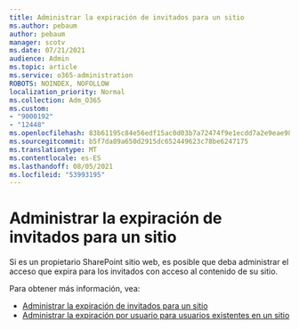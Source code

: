 ```yaml
---
title: Administrar la expiración de invitados para un sitio
ms.author: pebaum
author: pebaum
manager: scotv
ms.date: 07/21/2021
audience: Admin
ms.topic: article
ms.service: o365-administration
ROBOTS: NOINDEX, NOFOLLOW
localization_priority: Normal
ms.collection: Adm_O365
ms.custom:
- "9000192"
- "12448"
ms.openlocfilehash: 83b61195c84e56edf15ac0d03b7a72474f9e1ecdd7a2e9eae98bab59c16f1b02
ms.sourcegitcommit: b5f7da89a650d2915dc652449623c78be6247175
ms.translationtype: MT
ms.contentlocale: es-ES
ms.lasthandoff: 08/05/2021
ms.locfileid: "53993195"
---
```

# <a name="manage-guest-expiration-for-a-site"></a>Administrar la expiración de invitados para un sitio

Si es un propietario SharePoint sitio web, es posible que deba administrar el acceso que expira para los invitados con acceso al contenido de su sitio.

Para obtener más información, vea:

- [Administrar la expiración de invitados para un sitio](https://support.microsoft.com/office/manage-guest-expiration-for-a-site-25bee24f-42ad-4ee8-8402-4186eed74dea)
- [Administrar la expiración por usuario para usuarios existentes en un sitio](/sharepoint/dev/solution-guidance/manage-user-sharing-expiration)